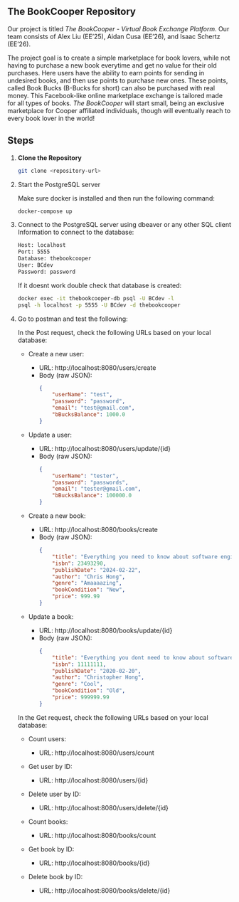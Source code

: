 ## The BookCooper Repository

Our project is titled _The BookCooper - Virtual Book Exchange Platform_. Our team consists of Alex Liu (EE’25), Aidan Cusa (EE’26), and Isaac Schertz (EE’26). 

The project goal is to create a simple marketplace for book lovers, while not having to purchase a new book everytime and get no value for their old purchases. Here users have the ability to earn points for sending in undesired books, and then use points to purchase new ones. These points, called Book Bucks (B-Bucks for short) can also be purchased with real money. This Facebook-like online marketplace exchange is tailored made for all types of books. _The BookCooper_ will start small, being an exclusive marketplace for Cooper affiliated individuals, though will eventually reach to every book lover in the world!

## Steps
1. **Clone the Repository**
   ```bash
   git clone <repository-url>
    ```
2. Start the PostgreSQL server

    Make sure docker is installed and then run the following command:
   ```bash
   docker-compose up
   ```
3. Connect to the PostgreSQL server using dbeaver or any other SQL client
    Information to connect to the database:
    ```bash
    Host: localhost
    Port: 5555
    Database: thebookcooper
    User: BCdev
    Password: password
    ```
    If it doesnt work double check that database is created:
    ```bash
    docker exec -it thebookcooper-db psql -U BCdev -l
    psql -h localhost -p 5555 -U BCdev -d thebookcooper

4. Go to postman and test the following:

    In the Post request, check the following URLs based on your local database:

    - Create a new user:
        - URL: http://localhost:8080/users/create
        - Body (raw JSON):
            ```json
            {
                "userName": "test",
                "password": "password",
                "email": "test@gmail.com",
                "bBucksBalance": 1000.0
            }
            ```
            
    - Update a user:
        - URL: http://localhost:8080/users/update/{id}
        - Body (raw JSON):
            ```json
            {
                "userName": "tester",
                "password": "passwords",
                "email": "tester@gmail.com",
                "bBucksBalance": 100000.0
            }
            ```

    - Create a new book:
        - URL: http://localhost:8080/books/create
        - Body (raw JSON):
            ```json
            {
                "title": "Everything you need to know about software engineering",
                "isbn": 23493290,
                "publishDate": "2024-02-22",
                "author": "Chris Hong",
                "genre": "Amaaaazing",
                "bookCondition": "New",
                "price": 999.99
            }
            ```

    - Update a book:
        - URL: http://localhost:8080/books/update/{id}
        - Body (raw JSON):
            ```json
            {
                "title": "Everything you dont need to know about software engineering",
                "isbn": 11111111,
                "publishDate": "2020-02-20",
                "author": "Christopher Hong",
                "genre": "Cool",
                "bookCondition": "Old",
                "price": 999999.99
            }
            ```


    In the Get request, check the following URLs based on your local database:

    - Count users:
        - URL: http://localhost:8080/users/count

    - Get user by ID:
        - URL: http://localhost:8080/users/{id}

    - Delete user by ID:
        - URL: http://localhost:8080/users/delete/{id}

    - Count books:
        - URL: http://localhost:8080/books/count

    - Get book by ID:
        - URL: http://localhost:8080/books/{id}

    - Delete book by ID:
        - URL: http://localhost:8080/books/delete/{id}

